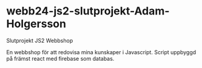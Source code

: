 # webb24-js2-slutprojekt-Adam-Holgersson
Slutprojekt JS2 Webbshop

En webbshop för att redovisa mina kunskaper i Javascript. 
Script uppbyggd på främst react med firebase som databas.
